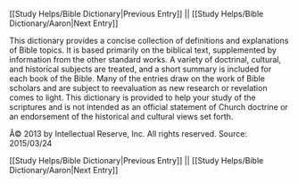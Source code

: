 [[Study Helps/Bible Dictionary|Previous Entry]]  ||  [[Study Helps/Bible Dictionary/Aaron|Next Entry]]

 This dictionary provides a concise collection of definitions and explanations of Bible topics. It is based primarily on the biblical text, supplemented by information from the other standard works. A variety of doctrinal, cultural, and historical subjects are treated, and a short summary is included for each book of the Bible. Many of the entries draw on the work of Bible scholars and are subject to reevaluation as new research or revelation comes to light. This dictionary is provided to help your study of the scriptures and is not intended as an official statement of Church doctrine or an endorsement of the historical and cultural views set forth.

 Â© 2013 by Intellectual Reserve, Inc. All rights reserved. Source: 2015/03/24

[[Study Helps/Bible Dictionary|Previous Entry]]  ||  [[Study Helps/Bible Dictionary/Aaron|Next Entry]]